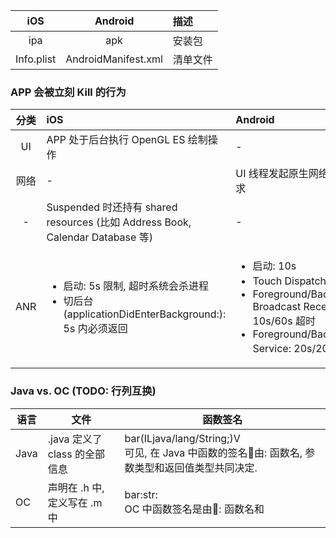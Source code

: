 | iOS | Android | 描述 |
| :-: | :-: | :------ |
| ipa | apk | 安装包 |
| Info.plist | AndroidManifest.xml | 清单文件 |

### APP 会被立刻 Kill 的行为
| 分类 | iOS | Android | 描述 |
| :-: | :- | :- | :- |
| UI | APP 处于后台执行 OpenGL ES 绘制操作 | - | - |
| 网络 | - | UI 线程发起原生网络同步请求 | - |
| - | Suspended 时还持有 shared resources (比如 Address Book, Calendar Database 等) | - | - |
| ANR | <ul><li>启动: 5s 限制, 超时系统会杀进程</li> <li>切后台(applicationDidEnterBackground:): 5s 内必须返回</li></ul> | <ul><li>启动: 10s</li> <li>Touch Dispatch: 5s 超时</li> <li>Foreground/Background Broadcast Receiver: 10s/60s 超时</li> <li>Foreground/Background Service: 20s/200s 超时</li></ul> | Android 参考: http://androidxref.com/9.0.0_r3/xref/frameworks/base/services/core/java/com/android/server/am/ActivityManagerService.java#579 以及 http://androidxref.com/9.0.0_r3/xref/frameworks/base/services/core/java/com/android/server/am/ActiveServices.java#115 |

### Java vs. OC (TODO: 行列互换)
| 语言 | 文件 | 函数签名 |
| - | - | - |
| Java | .java 定义了 class 的全部信息 | bar(ILjava/lang/String;)V <br /> 可见, 在 Java 中函数的签名由: 函数名, 参数类型和返回值类型共同决定. |
| OC | 声明在 .h 中, 定义写在 .m 中 | bar:str: <br /> OC 中函数签名是由: 函数名和
